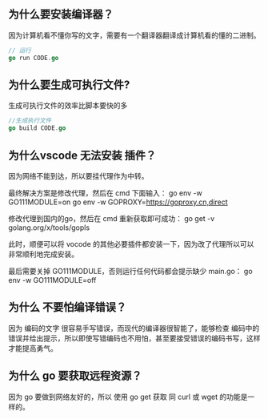 ## 为什么要安装编译器？

因为计算机看不懂你写的文字，需要有一个翻译器翻译成计算机看的懂的二进制。

```go
// 运行
go run CODE.go
```
## 为什么要生成可执行文件?
生成可执行文件的效率比脚本要快的多

```go
//生成执行文件
go build CODE.go
```


## 为什么vscode 无法安装 插件？
因为网络不能到达，所以要挂代理作为中转。

最终解决方案是修改代理，然后在 cmd 下面输入：
go env -w GO111MODULE=on
go env -w GOPROXY=https://goproxy.cn,direct

修改代理到国内的go，然后在 cmd 重新获取即可成功：
go get -v golang.org/x/tools/gopls

此时，顺便可以将 vocode 的其他必要插件都安装一下，因为改了代理所以可以非常顺利地完成安装。

最后需要关掉 GO111MODULE，否则运行任何代码都会提示缺少 main.go：
go env -w GO111MODULE=off

## 为什么 不要怕编译错误？
因为 编码的文字 很容易手写错误，而现代的编译器很智能了，能够检查 编码中的错误并给出提示，所以即使写错编码也不用怕，甚至要接受错误的编码书写，这样才能提高勇气。

## 为什么 go 要获取远程资源？
因为 go 要做到网络友好的，所以 使用 go get 获取 同  curl 或 wget 的功能是一样的。

